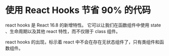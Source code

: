# 使用 React Hooks 节省 90% 的代码
react hooks 是 React 16.8 的新增特性。 它可以让我们在函数组件中使用 state 、生命周期以及其他 react 特性，而不仅限于 class 组件。

react hooks 的出现，标示着 react 中不会在存在无状态组件了，只有类组件和函数组件。
